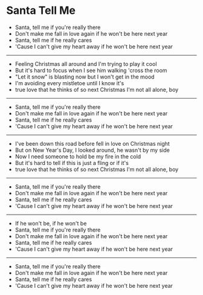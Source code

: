 # Santa Tell Me

- Santa, tell me if you're really there
- Don't make me fall in love again if he won't be here next year
- Santa, tell me if he really cares
- 'Cause I can't give my heart away if he won't be here next year
***
- Feeling Christmas all around and I'm trying to play it cool
- But it's hard to focus when I see him walking 'cross the room
- "Let it snow" is blasting now but I won't get in the mood
- I'm avoiding every mistletoe until I know it's
- true love that he thinks of so next Christmas I'm not all alone, boy
***
- Santa, tell me if you're really there
- Don't make me fall in love again if he won't be here next year
- Santa, tell me if he really cares
- 'Cause I can't give my heart away if he won't be here next year
***
- I've been down this road before fell in love on Christmas night
- But on New Year's Day, I looked around, he wasn't by my side
- Now I need someone to hold be my fire in the cold
- But it's hard to tell if this is just a fling or if it's
- true love that he thinks of so next Christmas I'm not all alone, boy
***
- Santa, tell me if you're really there
- Don't make me fall in love again if he won't be here next year
- Santa, tell me if he really cares
- 'Cause I can't give my heart away if he won't be here next year
***
- If he won't be, if he won't be
- Santa, tell me if you're really there
- Don't make me fall in love again if he won't be here next year
- Santa, tell me if he really cares
- 'Cause I can't give my heart away if he won't be here next year
***
- Santa, tell me if you're really there
- Don't make me fall in love again if he won't be here next year
- Santa, tell me if he really cares
- 'Cause I can't give my heart away if he won't be here next year
